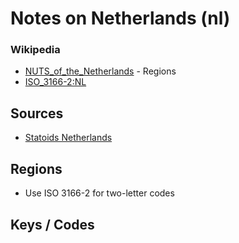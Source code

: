 # Notes on Netherlands (nl)



### Wikipedia

- [NUTS_of_the_Netherlands](http://en.wikipedia.org/wiki/NUTS_of_the_Netherlands) - Regions
- [ISO_3166-2:NL](http://en.wikipedia.org/wiki/ISO_3166-2:NL)

## Sources

- [Statoids Netherlands](http://www.statoids.com/unl.html)


## Regions

- Use ISO 3166-2 for two-letter codes

## Keys / Codes

